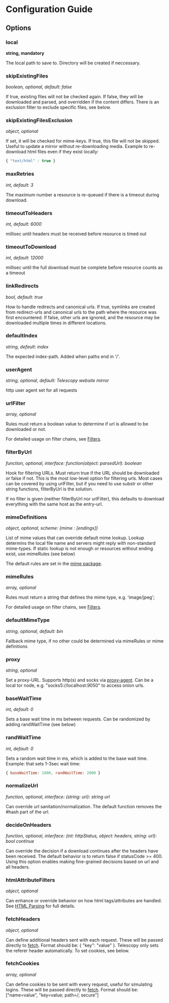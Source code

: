 # Configuration Guide



## Options

### local

**string, mandatory**

The local path to save to. Directory will be created if neccessary.

### skipExistingFiles

*boolean, optional, default: false*

If true, existing files will not be checked again. If false, they will be downloaded and parsed, and overridden if the content differs. There is an exclusion filter to exclude specific files, see below.

### skipExistingFilesExclusion

*object, optional*

If set, it will be checked for mime-keys. If true, this file will not be skipped. Useful to update a mirror without re-downloading media. Example to re-download html files even if they exist locally:

```js
{ "text/html" : true }
```

### maxRetries

*int, default: 3*

The maximum number a resource is re-queued if there is a timeout during download.

### timeoutToHeaders

*int, default: 6000*

millisec until headers must be received before resource is timed out

### timeoutToDownload

*int, default: 12000*

millisec until the full download must be complete before resource counts as a timeout

### linkRedirects

*bool, default: true*

How to handle redirects and canonical urls. If true, symlinks are created from redirect-urls and canonical urls to the path where the resource was first encountered. If false, other urls are ignored, and the resource may be downloaded multiple times in different locations.

### defaultIndex

*string, default: index*

The expected index-path. Added when paths end in '/'.

### userAgent

*string, optional, default: Telescopy website mirror*

http user agent set for all requests

### urlFilter

*array, optional*

Rules must return a boolean value to determine if url is allowed to be downloaded or not.

For detailed usage on filter chains, see [Filters](filters.md).

### filterByUrl

*function, optional, interface: function(object: parsedUrl): boolean*

Hook for filtering URLs. Must return true if the URL should be downloaded or false if not. This is the most low-level option for filtering urls. Most cases can be covered by using urlFilter, but if you need to use substr or other string functions, filterByUrl is the solution.

If no filter is given (neither filterByUrl nor urlFilter), this defaults to download everything with the same host as the entry-url.

### mimeDefinitions

*object, optional, scheme: {mime : [endings]}*

List of mime values that can override default mime lookup. Lookup determins the local file name and servers might reply with non-standard mime-types. If static lookup is not enough or resources without ending exist, use mimeRules (see below)

The default rules are set in the [mime package](https://www.npmjs.com/package/mime).

### mimeRules

*array, optional*

Rules must return a string that defines the mime type, e.g. 'image/jpeg';

For detailed usage on filter chains, see [Filters](filters.md).

### defaultMimeType

*string, optional, default: bin*

Fallback mime type, if no other could be determined via mimeRules or mime definitions

### proxy

*string, optional*

Set a proxy-URL. Supports http(s) and socks via [proxy-agent](https://www.npmjs.com/package/proxy-agent). Can be a local tor node, e.g. "socks5://localhost:9050" to access onion urls.

### baseWaitTime

*int, default: 0*

Sets a base wait time in ms between requests. Can be randomized by adding randWaitTime (see below)

### randWaitTime

*int, default: 0*

Sets a random wait time in ms, which is added to the base wait time.
Example: that sets 1-3sec wait time:

```js
{ baseWaitTime: 1000, randWaitTime: 2000 }
```

### normalizeUrl

*function, optional, interface: (string: url): string url*

Can override url sanitation/normalization. The default function removes the #hash part of the url.


### decideOnHeaders

*function, optional, interface: (int: httpStatus, object: headers, string: url): bool continue*

Can override the decision if a download continues after the headers have been received. The default behavior is to return false if statusCode >= 400.
Using this option enables making fine-grained decisions based on url and all headers.

### htmlAttributeFilters

*object, optional*

Can enhance or override behavior on how html tags/attributes are handled. See [HTML Parsing](html.md) for full details.

### fetchHeaders

*object, optional*

Can define additional headers sent with each request. These will be passed directly to [fetch](https://www.npmjs.com/package/fetch#headers). Format should be: { "key": "value" }. Telescopy only sets the referer header automatically. To set cookies, see below.

### fetchCookies

*array, optional*

Can define cookies to be sent with every request, useful for simulating logins. These will be passed directly to [fetch](https://www.npmjs.com/package/fetch#cookies). Format should be: ["name=value", "key=value; path=/; secure"]
